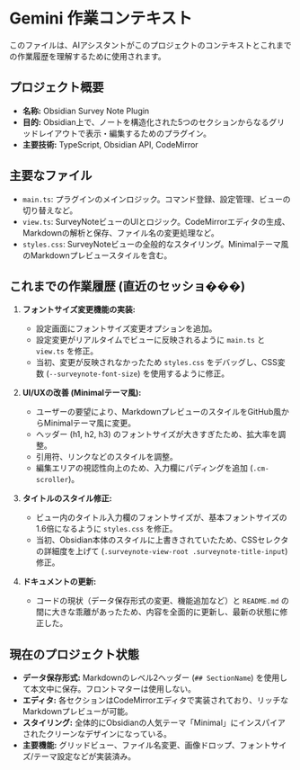 # Gemini 作業コンテキスト

このファイルは、AIアシスタントがこのプロジェクトのコンテキストとこれまでの作業履歴を理解するために使用されます。

## プロジェクト概要

- **名称:** Obsidian Survey Note Plugin
- **目的:** Obsidian上で、ノートを構造化された5つのセクションからなるグリッドレイアウトで表示・編集するためのプラグイン。
- **主要技術:** TypeScript, Obsidian API, CodeMirror

## 主要なファイル

- `main.ts`: プラグインのメインロジック。コマンド登録、設定管理、ビューの切り替えなど。
- `view.ts`: SurveyNoteビューのUIとロジック。CodeMirrorエディタの生成、Markdownの解析と保存、ファイル名の変更処理など。
- `styles.css`: SurveyNoteビューの全般的なスタイリング。Minimalテーマ風のMarkdownプレビュースタイルを含む。

## これまでの作業履歴 (直近のセッショ���)

1.  **フォントサイズ変更機能の実装:**
    - 設定画面にフォントサイズ変更オプションを追加。
    - 設定変更がリアルタイムでビューに反映されるように `main.ts` と `view.ts` を修正。
    - 当初、変更が反映されなかったため `styles.css` をデバッグし、CSS変数 (`--surveynote-font-size`) を使用するように修正。

2.  **UI/UXの改善 (Minimalテーマ風):**
    - ユーザーの要望により、MarkdownプレビューのスタイルをGitHub風からMinimalテーマ風に変更。
    - ヘッダー (h1, h2, h3) のフォントサイズが大きすぎたため、拡大率を調整。
    - 引用符、リンクなどのスタイルを調整。
    - 編集エリアの視認性向上のため、入力欄にパディングを追加 (`.cm-scroller`)。

3.  **タイトルのスタイル修正:**
    - ビュー内のタイトル入力欄のフォントサイズが、基本フォントサイズの1.6倍になるように `styles.css` を修正。
    - 当初、Obsidian本体のスタイルに上書きされていたため、CSSセレクタの詳細度を上げて (`.surveynote-view-root .surveynote-title-input`) 修正。

4.  **ドキュメントの更新:**
    - コードの現状（データ保存形式の変更、機能追加など）と `README.md` の間に大きな乖離があったため、内容を全面的に更新し、最新の状態に修正した。

## 現在のプロジェクト状態

- **データ保存形式:** Markdownのレベル2ヘッダー (`## SectionName`) を使用して本文中に保存。フロントマターは使用しない。
- **エディタ:** 各セクションはCodeMirrorエディタで実装されており、リッチなMarkdownプレビューが可能。
- **スタイリング:** 全体的にObsidianの人気テーマ「Minimal」にインスパイアされたクリーンなデザインになっている。
- **主要機能:** グリッドビュー、ファイル名変更、画像ドロップ、フォントサイズ/テーマ設定などが実装済み。
